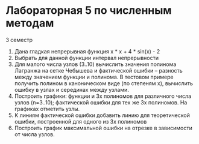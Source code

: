 # Лабораторная 5 по численным методам 
3 семестр

1. Дана гладкая непрерывная функция x * x + 4 * sin(x) - 2
2. Выбрать для данной функции интервал непрерывности
3. Для малого числа узлов (3..10) вычислить значения полинома Лагранжа на сетке Чебышева и фактической ошибки – разность между значением функции и полинома.
 В тестовом примере получить полином в каноническом виде (по степеням х), вычислить ошибку в узлах и серединах между узлами.
4. Построить графики:
 функции и 3х полиномов для различного числа узлов (n=3..10);
 фактической ошибки для тех же 3х полиномов.
 На графиках отметить узлы.
5. К линиям фактической ошибки добавить линию для теоретической
 ошибки, построенной для одного из 3х полиномов
6. Построить график максимальной ошибки на отрезке в зависимости от
 числа узлов.
